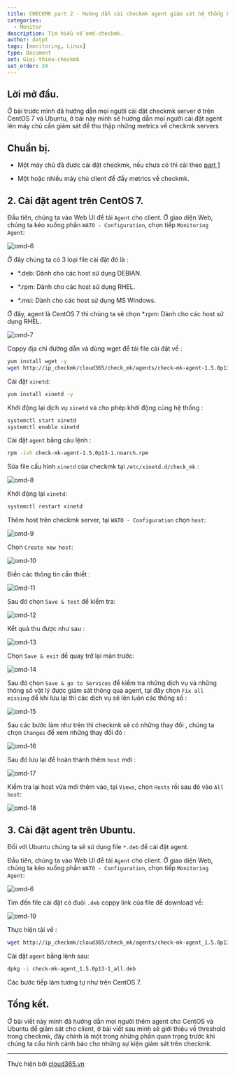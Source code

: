 ```yaml
---
title: CHECKMK part 2 - Hướng dẫn cài checkmk agent giám sát hệ thống Linux.
categories:
  - Monitor
description: Tìm hiểu về omd-checkmk.
author: datpt
tags: [monitoring, Linux]
type: Document
set: Gioi-thieu-checkmk
set_order: 24
---
```


## Lời mở đầu.
Ở bài trước mình đã hướng dẫn mọi người cài đặt checkmk server ở trên CentOS 7 và Ubuntu, ở bài này mình sẽ hướng dẫn mọi người cài đặt agent lên máy chủ cần giám sát để thu thập những metrics về checkmk servers
## Chuẩn bị.

- Một máy chủ đã được cài đặt checkmk, nếu chưa có thì cài theo [part 1](https://blog.cloud365.vn/monitor/check_mk-part1-Tong-quan-ve-checkmk-va-vai-dat/)

- Một hoặc nhiều máy chủ client để đẩy metrics về checkmk.

## 2. Cài đặt agent trên CentOS 7.

Đầu tiên, chúng ta vào Web UI để tải `Agent` cho client. Ở giao diện Web, chúng ta kéo xuống phần `WATO - Configuration`, chọn tiếp `Monitoring Agent`:

![omd-6](/images/img-omd/omd-6.png)

Ở đây chúng ta có 3 loại file cài đặt đó là :

- *.deb: Dành cho các host sử dụng DEBIAN.

- *.rpm: Dành cho các host sử dụng RHEL.

- *.msi: Dành cho các host sử dụng MS Windows.

Ở đây, agent là CentOS 7 thì chúng ta sẽ chọn *.rpm: Dành cho các host sử dụng RHEL.

![omd-7](/images/img-omd/omd-7.png)

Coppy địa chỉ đường dẫn và dùng wget để tải file cài đặt về :

```sh
yum install wget -y
wget http://ip_checkmk/cloud365/check_mk/agents/check-mk-agent-1.5.0p13-1.noarch.rpm
```

Cài đặt `xinetd`:

```sh
yum install xinetd -y
```

Khởi động lại dịch vụ `xinetd` và cho phép khởi động cùng hệ thống :

```sh
systemctl start xinetd
systemctl enable xinetd
```

Cài đặt `agent` bằng câu lệnh :

```sh
rpm -ivh check-mk-agent-1.5.0p13-1.noarch.rpm
```

Sửa file cấu hình `xinetd` của checkmk tại `/etc/xinetd.d/check_mk` :

![omd-8](/images/img-omd/omd-8.png)

Khởi động lại `xinetd`:

```sh
systemctl restart xinetd
```

Thêm host trên checkmk server, tại `WATO - Configuration` chọn `host`:

![omd-9](/images/img-omd/omd-9.png)

Chọn `Create new host`:

![omd-10](/images/img-omd/omd-10.png)

Điền các thông tin cần thiết :

![0md-11](/images/img-omd/omd-11.png)

Sau đó chọn `Save & test` để kiểm tra:

![omd-12](/images/img-omd/omd-12.png)

Kết quả thu được như sau :

![omd-13](/images/img-omd/omd-13.png)

Chọn `Save & exit` để quay trở lại màn trước:

![omd-14](/images/img-omd/omd-14.png)

Sau đó chọn `Save & go to Services` để kiểm tra những dịch vụ và những thông số vật lý được giám sát thông qua agent, tại đây chọn `Fix all missing` để khi lưu lại thì các dịch vụ sẽ lên luôn các thông số :

![omd-15](/images/img-omd/omd-15.png)

Sau các bước làm như trên thì checkmk sẽ có những thay đổi , chúng ta chọn `Changes` để xem những thay đổi đó :

![omd-16](/images/img-omd/omd-16.png)

Sau đó lưu lại để hoàn thành thêm `host` mới :

![omd-17](/images/img-omd/omd-17.png)

Kiểm tra lại host vừa mới thêm vào, tại `Views`, chọn `Hosts` rồi sau đó vào `All host`:

![omd-18](/images/img-omd/omd-18.png)


## 3. Cài đặt agent trên Ubuntu.

Đối với Ubuntu chúng ta sẽ sử dụng file `*.deb` để cài đặt agent.

Đầu tiên, chúng ta vào Web UI để tải `Agent` cho client. Ở giao diện Web, chúng ta kéo xuống phần `WATO - Configuration`, chọn tiếp `Monitoring Agent`:

![omd-6](/images/img-omd/omd-6.png)

Tìm đến file cài đặt có đuôi `.deb` coppy link của file để download về:

![omd-19](/images/img-omd/omd-19.png)

Thực hiện tải về :

```sh
wget http://ip_checkmk/cloud365/check_mk/agents/check-mk-agent_1.5.0p13-1_all.deb
```

Cài đặt `agent` bằng lệnh sau:

```sh
dpkg -i check-mk-agent_1.5.0p13-1_all.deb
```

Các bước tiếp làm tương tự như trên CentOS 7.

## Tổng kết.

Ở bài viết này mình đã hướng dẫn mọi người thêm agent cho CentOS và Ubuntu để giám sát cho client, ở bài viết sau mình sẽ giới thiệu về threshold trong checkmk, đây chính là một trong những phần quan trọng trước khi chúng ta cấu hình cảnh báo cho những sự kiện giám sát trên checkmk.

---
Thực hiện bởi <a href="https://cloud365.vn/" target="_blank">cloud365.vn</a>